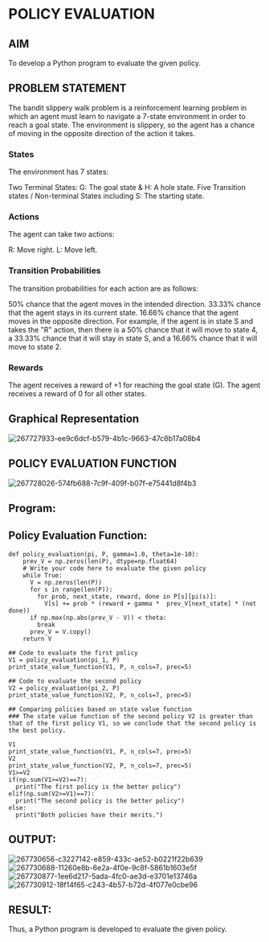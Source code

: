 # POLICY EVALUATION

## AIM
To develop a Python program to evaluate the given policy.

## PROBLEM STATEMENT
The bandit slippery walk problem is a reinforcement learning problem in which an agent must learn to navigate a 7-state environment in order to reach a goal state. The environment is slippery, so the agent has a chance of moving in the opposite direction of the action it takes.

### States
The environment has 7 states:

Two Terminal States: G: The goal state & H: A hole state.
Five Transition states / Non-terminal States including S: The starting state.
### Actions
The agent can take two actions:

R: Move right.
L: Move left.
### Transition Probabilities
The transition probabilities for each action are as follows:

50% chance that the agent moves in the intended direction.
33.33% chance that the agent stays in its current state.
16.66% chance that the agent moves in the opposite direction.
For example, if the agent is in state S and takes the "R" action, then there is a 50% chance that it will move to state 4, a 33.33% chance that it will stay in state S, and a 16.66% chance that it will move to state 2.

### Rewards
The agent receives a reward of +1 for reaching the goal state (G). The agent receives a reward of 0 for all other states.

## Graphical Representation
![267727933-ee9c6dcf-b579-4b1c-9663-47c8b17a08b4](https://github.com/DHARSHINISENTHILKUMAR/rl-policy-evaluation/assets/113699377/725f476e-56cd-4224-915c-4d94d7a06647)

## POLICY EVALUATION FUNCTION
![267728026-574fb688-7c9f-409f-b07f-e75441d8f4b3](https://github.com/DHARSHINISENTHILKUMAR/rl-policy-evaluation/assets/113699377/13022218-3b6b-4422-9558-2f3b21e39515)

## Program:
## Policy Evaluation Function:
```
def policy_evaluation(pi, P, gamma=1.0, theta=1e-10):
    prev_V = np.zeros(len(P), dtype=np.float64)
    # Write your code here to evaluate the given policy
    while True:
      V = np.zeros(len(P))
      for s in range(len(P)):
        for prob, next_state, reward, done in P[s][pi(s)]:
          V[s] += prob * (reward + gamma *  prev_V[next_state] * (not done))
      if np.max(np.abs(prev_V - V)) < theta:
        break
      prev_V = V.copy()
    return V

## Code to evaluate the first policy
V1 = policy_evaluation(pi_1, P)
print_state_value_function(V1, P, n_cols=7, prec=5)

## Code to evaluate the second policy
V2 = policy_evaluation(pi_2, P)
print_state_value_function(V2, P, n_cols=7, prec=5)

## Comparing policies based on state value function
### The state value function of the second policy V2 is greater than that of the first policy V1, so we conclude that the second policy is the best policy.

V1
print_state_value_function(V1, P, n_cols=7, prec=5)
V2
print_state_value_function(V2, P, n_cols=7, prec=5)
V1>=V2
if(np.sum(V1>=V2)==7):
  print("The first policy is the better policy")
elif(np.sum(V2>=V1)==7):
  print("The second policy is the better policy")
else:
  print("Both policies have their merits.")
```
## OUTPUT:
![267730656-c3227142-e859-433c-ae52-b0221f22b639](https://github.com/DHARSHINISENTHILKUMAR/rl-policy-evaluation/assets/113699377/4e27f99e-04af-412f-9cca-9a842d10368e)
![267730688-11260e8b-6e2a-4f0e-9c8f-5861b1603e5f](https://github.com/DHARSHINISENTHILKUMAR/rl-policy-evaluation/assets/113699377/bdf52244-6c6a-45f1-a09a-faa510831f01)
![267730877-1ee6d217-5ada-4fc0-ae3d-e3701e13746a](https://github.com/DHARSHINISENTHILKUMAR/rl-policy-evaluation/assets/113699377/482af853-6783-4b4d-9378-cccf78815485)
![267730912-18f14f65-c243-4b57-b72d-4f077e0cbe96](https://github.com/DHARSHINISENTHILKUMAR/rl-policy-evaluation/assets/113699377/f899f016-fe6b-40e0-8cb8-202ef8181f7c)


## RESULT:

Thus, a Python program is developed to evaluate the given policy.

